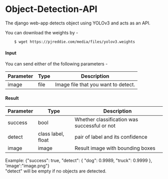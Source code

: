 # Object-Detection-API

The django web-app detects object using YOLOv3 and acts as an API.

You can download the weights by - 
```
    $ wget https://pjreddie.com/media/files/yolov3.weights
```


#### Input

You can send either of the following parameters -

Parameter | Type                           | Description
--------- | ------------------------------ | ---------------------------------------------------------------------------------
image     | file                           | Image file that you want to detect.

#### Result

Parameter | Type                | Description
--------- | ------------------- | -----------------------------------------------
success   | bool                | Whether classification was successful or not 
detect    | class label, float  | pair of label and its confidence
image     | image               | Result image with bounding boxes

Example:  {"success": true, "detect": {  "dog": 0.9989, "truck": 0.9999 }, 'image':"image.png"}<br>
"detect" will be empty if no objects are detected.
